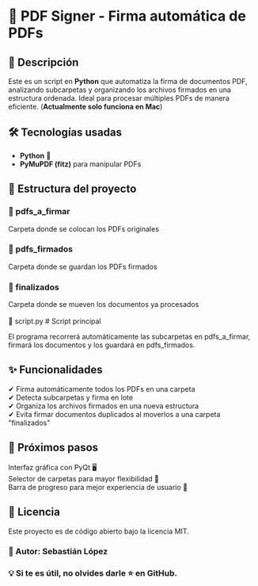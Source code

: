 # 📄 PDF Signer - Firma automática de PDFs

## 🚀 Descripción
Este es un script en **Python** que automatiza la firma de documentos PDF, analizando subcarpetas y organizando los archivos firmados en una estructura ordenada. Ideal para procesar múltiples PDFs de manera eficiente. (**Actualmente solo funciona en Mac**)

## 🛠️ Tecnologías usadas
- **Python** 🐍
- **PyMuPDF (fitz)** para manipular PDFs

## 📂 Estructura del proyecto
### 📁 pdfs_a_firmar
Carpeta donde se colocan los PDFs originales 
### 📁 pdfs_firmados 
Carpeta donde se guardan los PDFs firmados 
### 📁 finalizados
Carpeta donde se mueven los documentos ya procesados
<br>
<br>
📄 script.py # Script principal

El programa recorrerá automáticamente las subcarpetas en pdfs_a_firmar, firmará los documentos y los guardará en pdfs_firmados.

## ✨ Funcionalidades
✔ Firma automáticamente todos los PDFs en una carpeta<br>
✔ Detecta subcarpetas y firma en lote<br>
✔ Organiza los archivos firmados en una nueva estructura<br>
✔ Evita firmar documentos duplicados al moverlos a una carpeta "finalizados"

## 📌 Próximos pasos
 Interfaz gráfica con PyQt 🖥️<br>
 Selector de carpetas para mayor flexibilidad 📂<br>
 Barra de progreso para mejor experiencia de usuario 🚀

## 📝 Licencia
Este proyecto es de código abierto bajo la licencia MIT.

### 📌 Autor: Sebastián López
### 💡 Si te es útil, no olvides darle ⭐ en GitHub.

